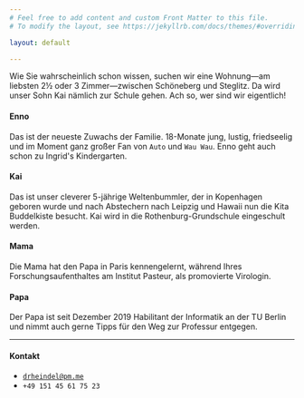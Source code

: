 ```yaml
---
# Feel free to add content and custom Front Matter to this file.
# To modify the layout, see https://jekyllrb.com/docs/themes/#overriding-theme-defaults

layout: default

---
```


Wie Sie wahrscheinlich schon wissen, suchen wir eine Wohnung—am liebsten 2½ oder 3 Zimmer—zwischen Schöneberg und Steglitz. Da wird unser Sohn Kai nämlich zur Schule gehen. Ach so, wer sind wir eigentlich! 

#### Enno
Das ist der neueste Zuwachs der Familie. 18-Monate jung, lustig, friedseelig und im Moment ganz großer Fan von `Auto` und `Wau Wau`. Enno geht auch schon zu Ingrid's Kindergarten. 

#### Kai
Das ist unser cleverer 5-jährige Weltenbummler, der in Kopenhagen geboren wurde und nach Abstechern nach Leipzig und Hawaii nun die Kita Buddelkiste besucht. 
Kai wird in die Rothenburg-Grundschule eingeschult werden. 

#### Mama
Die Mama hat den Papa in Paris kennengelernt, während Ihres Forschungsaufenthaltes am Institut Pasteur, als promovierte Virologin. 

#### Papa
Der Papa ist seit Dezember 2019 Habilitant der Informatik an der TU Berlin und nimmt auch gerne Tipps für den Weg zur Professur entgegen. 

---

#### Kontakt 

* [`drheindel@pm.me`](mailto:drheindel@pm.me) 
* `+49 151 45 61 75 23`





